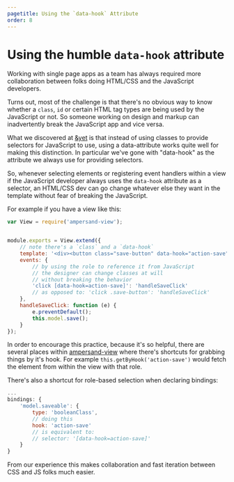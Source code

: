 ```yaml
---
pagetitle: Using the `data-hook` Attribute
order: 8
---
```



# Using the humble `data-hook` attribute

<div data-hook="role-note" class='alert alert-info' style='display: none'>
    <p><strong>Note: </strong>We used to use the role attribute for this, but it's not a suitable use for `role` as it has a number of accessibility considerations. To understand the background for the change you can <a href="https://github.com/ampersandjs/ampersand/issues/21">read the discussion at github</a>.</p>
</div>

Working with single page apps as a team has always required more collaboration between folks doing HTML/CSS and the JavaScript developers.

Turns out, most of the challenge is that there's no obvious way to know whether a `class`, `id` or certain HTML tag types are being used by the JavaScript or not. So someone working on design and markup can inadvertently break the JavaScript app and vice versa.

What we discovered at [&yet](http://andyet.com) is that instead of using classes to provide selectors for JavaScript to use, using a data-attribute works quite well for making this distinction. In particular we've gone with "data-hook" as the attribute we always use for providing selectors.

So, whenever selecting elements or registering event handlers within a view if the JavaScript developer always uses the `data-hook` attribute as a selector, an HTML/CSS dev can go change whatever else they want in the template without fear of breaking the JavaScript.

For example if you have a view like this:

```js
var View = require('ampersand-view');


module.exports = View.extend({
    // note there's a `class` and a `data-hook`
    template: '<div><button class="save-button" data-hook="action-save">save result</button></div>',
    events: {
        // by using the role to reference it from JavaScript
        // the designer can change classes at will
        // without breaking the behavior
        'click [data-hook=action-save]': 'handleSaveClick'
        // as opposed to: 'click .save-button': 'handleSaveClick'
    },
    handleSaveClick: function (e) {
        e.preventDefault();
        this.model.save();
    }
});
```

In order to encourage this practice, because it's so helpful, there are several places within [ampersand-view](/docs/#ampersand-view) where there's shortcuts for grabbing things by it's hook. For example `this.getByHook('action-save')` would fetch the element from within the view with that role.

There's also a shortcut for role-based selection when declaring bindings:

```js
...
bindings: {
    'model.saveable': {
        type: 'booleanClass',
        // doing this
        hook: 'action-save'
        // is equivalent to:
        // selector: '[data-hook=action-save]'
    }
}
```

From our experience this makes collaboration and fast iteration between CSS and JS folks much easier.

<script>
    //Show the role note if redirected
    try {
        if (window.location.search.match(/role-redirect/)) {
            document.querySelector('[data-hook="role-note"]').style.display = 'block';
        }

    } catch (e) { }
</script>
